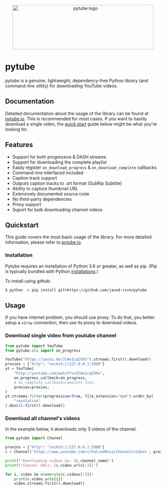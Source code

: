 <div align="center">
  <p>
    <a href="#"><img src="https://assets.nickficano.com/gh-pytube.min.svg" width="456" height="143" alt="pytube logo" /></a>
  </p>
</div>

# pytube

*pytube* is a genuine, lightweight, dependency-free Python library (and command-line utility) for downloading YouTube videos.

## Documentation

Detailed documentation about the usage of the library can be found at [pytube.io](https://pytube.io). This is recommended for most cases. If you want to hastily download a single video, the [quick start](#Quickstart) guide below might be what you're looking for.

## Features

- Support for both progressive & DASH streams
- Support for downloading the complete playlist
- Easily register ``on_download_progress`` & ``on_download_complete`` callbacks
- Command-line interfaced included
- Caption track support
- Outputs caption tracks to .srt format (SubRip Subtitle)
- Ability to capture thumbnail URL
- Extensively documented source code
- No third-party dependencies
- Proxy support
- Suport for bulk downloading channel videos

## Quickstart

This guide covers the most basic usage of the library. For more detailed information, please refer to [pytube.io](https://pytube.io).

### Installation

Pytube requires an installation of Python 3.6 or greater, as well as pip. (Pip is typically bundled with Python [installations](https://python.org/downloads).)

To install using github:

```bash
$ python -m pip install git+https://github.com/javad-rzvn/pytube
```

## Usage

If you have internet problem, you should use proxy. To do that, you better setup a ``v2ray`` connection, then use its proxy to download videos.

### Download single video from youtube channel

```python
from pytube import YouTube
from pytube.cli import on_progress

YouTube("https://youtu.be/2lAe1cqCOXo").streams.first().download()
proxies = {"http": "socks5://127.0.0.1:2080"}
yt = YouTube(
    "http://youtube.com/watch?v=2lAe1cqCOXo",
    on_progress_callback=on_progress,
    # on_complete_callback=complete_func,
    proxies=proxies,
)
yt.streams.filter(progressive=True, file_extension="mp4").order_by(
    "resolution"
).desc().first().download()
```

### Download all channel's videos

In the example below, it downloads only 3 videos of the channel.

```python
from pytube import Channel

proxies = {"http": "socks5://127.0.0.1:2080"}
c = Channel('https://www.youtube.com/c/FalcomMusicChannel/videos', proxies=proxies)

print(f'Downloading videos by: {c.channel_name}')
print(f'Channel URLs: {c.video_urls[:3]}')

for i, video in enumerate(c.videos[:3]):
    print(c.video_urls[i])
    video.streams.first().download()
```
